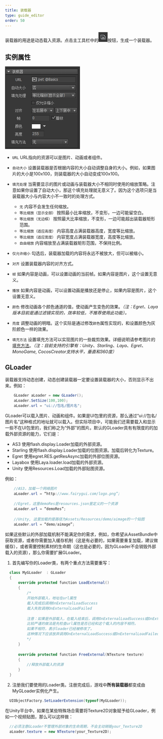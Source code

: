 ```yaml
---
title: 装载器
type: guide_editor
order: 50
---
```


装载器的用途是动态载入资源。点击主工具栏中的![](../../images/20170728201500.png)按钮，生成一个装载器。

## 实例属性

![](../../images/20180705094612.png)

- `URL` URL指向的资源可以是图片、动画或者组件。

- `自动大小` 设置装载器是否根据内容的大小自动调整自身的大小。例如，如果图片的大小是100x100，则装载器的大小自动变成100x100。

- `填充处理` 当需要显示的图片或动画与装载器大小不相同时使用的缩放策略。注意如果你设置了自动大小，那这个填充处理就无意义了。因为这个选项只是当装载器大小与内容大小不一致时的处理方式。
  - `无` 内容不会发生任何缩放。
  - `等比缩放（显示全部）` 按照最小比率缩放，不变形，一边可能留空白。
  - `等比缩放（无边框）` 按照最大比率缩放，不变形，一边可能超出装载器矩形范围。
  - `等比缩放（适应高度）` 内容高度占满装载器高度，宽度等比缩放。
  - `等比缩放（适应宽度）` 内容宽度占满装载器宽度，高度等比缩放。
  - `自由缩放` 内容缩放至占满装载器矩形范围，不保持比例。

- `仅允许缩小` 勾选后，装载器加载的内容将永远不被放大，但可以被缩小。

- `对齐` 设置装载器内容的对齐方式。

- `帧` 如果内容是动画，可以设置动画的当前帧。如果内容是图片，这个设置无意义。

- `播放` 如果内容是动画，可以设置动画是播放还是停止，如果内容是图片，这个设置无意义。

- `颜色` 修改动画各个颜色通道的值，使动画产生变色的效果。*（注：Egret、Laya版本目前是通过滤镜实现的，效率较低，不推荐使用此功能）。*

- `亮度` 调整动画的明暗。这个实际是通过修改`颜色`属性实现的，和设置颜色为灰阶颜色一样的效果。

- `填充方法` 设置填充方法可以实现图片的一些裁剪效果。详细说明请参考图片的[填充方法](image.html#实例属性)。*（注：目前支持的引擎有：Unity、Starling、Laya、Egret、MonoGame, CocosCreator支持水平，垂直和360度）*

## GLoader

装载器支持动态创建，动态创建装载器一定要设置装载器的大小，否则显示不出来。例如：

```csharp
    GLoader aLoader = new GLoader();
    aLoader.SetSize(100,100);
    aLoader.url = "ui://包名/图片名";
```

GLoader可以载入图片、动画和组件。如果是UI包里的资源，那么通过“ui://包名/图片名”这种格式的地址就可以载入。但实际项目中，可能我们还需要载入和显示一些不在UI包里的，我们称之为“外部”的图片。默认的GLoader具有有限度的的加载外部资源的能力，它们是：

- AS3 使用flash.display.Loader加载的外部资源。
- Starling 使用flash.display.Loader加载的位图资源。加载后转化为Texture。
- Egret 使用egret.RES.getResAsync加载的外部位图资源。
- Layabox 使用Laya.loader.load加载的外部资源。
- Unity 使用Resources.Load加载的外部贴图资源。

例如：

```csharp
    //AS3，加载一个网络图片
    aLoader.url = “http://www.fairygui.com/logo.png”;

    //Egret，这里demoRes是resources.json里定义的一个资源
    aLoader.url = “demoRes”;

    //Unity, 这里加载的是路径为Assets/Resources/demo/aimage的一个贴图
    aLoader.url = “demo/aimage”;
```

如果这些默认的外部加载机制不能满足你的需求，例如，你希望从AssetBundle中获取资源，或者你需要加入缓存机制（这是有必要的，如果需要重复加载，建议做缓存），或者需要控制素材的生命期（这也是必要的，因为GLoader不会销毁外部载入的资源），那么你需要扩展GLoader。

1. 首先编写你的Loader类，有两个重点方法需要重写：

  ```csharp
    class MyGLoader  : GLoader
    {
        override protected function LoadExternal()
        {
            /*
            开始外部载入，地址在url属性
            载入完成后调用OnExternalLoadSuccess
            载入失败调用OnExternalLoadFailed

            注意：如果是外部载入，在载入结束后，调用OnExternalLoadSuccess或OnExternalLoadFailed前，
            比较严谨的做法是先检查url属性是否已经和这个载入的内容不相符。
            如果不相符，表示loader已经被修改了。
            这种情况下应该放弃调用OnExternalLoadSuccess或OnExternalLoadFailed。
            */
        }

        override protected function FreeExternal(NTexture texture)
        {
            //释放外部载入的资源
        }
    }
  ```

2. 注册我们要使用的Loader类。注册完成后，游戏中**所有装载器**都变成由MyGLoader实例化产生。

  ```csharp
    UIObjectFactory.SetLoaderExtension(typeof(MyGLoader));
  ```

  在Unity平台中，如果在某些特殊场合需要将Texture2D对象赋予给GLoader，例如一个视频贴图，那么可以这样做：

  ```csharp
    //必须注意GLoader不管理外部对象的生命周期，不会主动销毁your_Texture2D
    aLoader.texture = new NTexture(your_Texture2D);
  ```
